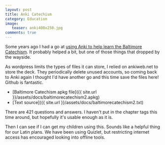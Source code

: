 ```yaml
---
layout: post
title: Anki Catechism
category: Education
image:
   teaser: anki400x250.jpg
comments: true
---
```


Some years ago I had a go at [using Anki to help learn the Baltimore Catechism](https://veromarybrrr.wordpress.com/2012/01/05/baltimore-catechism-flashcards/).  It probably helped a bit, but one of those things that dropped by the wayside.

As wordpress limits the types of files it can store, I relied on ankiweb.net to store the deck.  They periodically delete unused accounts, so coming back to Anki again I thought I'd have another go and this time save the files here!  Github is fantastic.

 * [Baltimore Catechism apkg file]({{ site.url }}/assets/docs/baltimorecatechism2.apkg)
 * [Text source]({{ site.url }}/assets/docs/baltimorecatechism2.txt)

There are 421 questions and answers.  I haven't put in the chapter tags this time around, but hopefully it's usable enough as it is.

Then I can see if I can get my children using this.  Sounds like a helpful thing for our Latin plans.  We have been using Quizlet, but restricting internet access has encouraged looking into offline tools.


